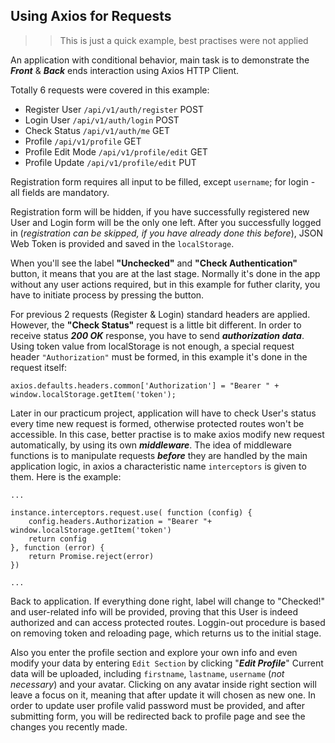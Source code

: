 ## Using Axios for Requests

>>This is just a quick example, best practises were not applied

An application with conditional behavior, main task is to demonstrate the _**Front**_ & _**Back**_ ends interaction using Axios HTTP Client.

Totally 6 requests were covered in this example:
* Register User `/api/v1/auth/register` POST
* Login User `/api/v1/auth/login` POST
* Check Status `/api/v1/auth/me` GET
* Profile `/api/v1/profile` GET
* Profile Edit Mode `/api/v1/profile/edit` GET
* Profile Update `/api/v1/profile/edit` PUT

Registration form requires all input to be filled, except `username`; for login - all fields are mandatory.

Registration form will be hidden, if you have successfully registered new User and Login form will be the only one left. After you successfully logged in (_registration can be skipped, if you have already done this before_), JSON Web Token is provided and saved in the `localStorage`.

When you'll see the label **"Unchecked"** and **"Check Authentication"** button, it means that you are at the last stage. Normally it's done in the app without any user actions required, but in this example for futher clarity, you have to initiate process by pressing the button.

For previous 2 requests (Register & Login) standard headers are applied. However, the **"Check Status"** request is a little bit different. In order to receive status _**200 OK**_ response, you have to send _**authorization data**_. Using token value from localStorage is not enough, a special request header `"Authorization"` must be formed, in this example it's done in the request itself:

```
axios.defaults.headers.common['Authorization'] = "Bearer " + window.localStorage.getItem('token');
```
Later in our practicum project, application will have to check User's status every time new request is formed, otherwise protected routes won't be accessible. In this case, better practise is to make axios modify new request automatically, by using its own _**middleware**_. The idea of middleware functions is to manipulate requests _**before**_ they are handled by the main application logic, in axios a characteristic name `interceptors` is given to them. Here is the example:

```
...

instance.interceptors.request.use( function (config) {
    config.headers.Authorization = "Bearer "+ window.localStorage.getItem('token')
    return config
}, function (error) {
    return Promise.reject(error)
})

...
```
Back to application. If everything done right, label will change to "Checked!" and user-related info will be provided, proving that this User is indeed authorized and can access protected routes.
Loggin-out procedure is based on removing token and reloading page, which returns us to the initial stage.

Also you enter the profile section and explore your own info and even modify your data by entering `Edit Section` by clicking "_**Edit Profile**_"
Current data will be uploaded, including `firstname`, `lastname`, `username` (_not necessary_) and your avatar. 
Clicking on any avatar inside right section will leave a focus on it, meaning that after update it will chosen as new one.
In order to update user profile valid password must be provided, and after submitting form, you will be redirected back to profile page and see the changes you recently made.